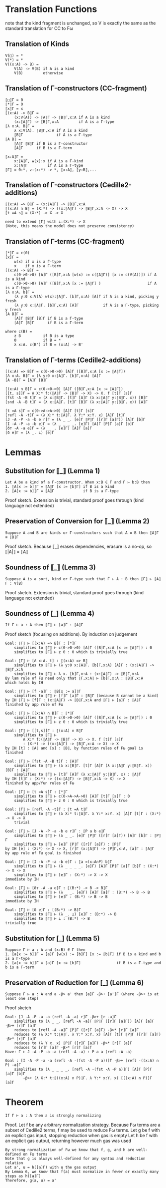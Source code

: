 
# Translation Functions
note that the kind fragment is unchanged, so V is exactly the same as the standard translation for CC to Fω

## Translation of Kinds
    V(□) = *
    V(*) = *
    V((x:A) -> B) =
        V(A) -> V(B) if A is a kind
        V(B)         otherwise

## Translation of Γ-constructors (CC-fragment)
    ⟦□⟧Γ = 0
    ⟦*⟧Γ = 0
    ⟦x⟧Γ = x
    ⟦(x:A) -> B⟧Γ =
        (x:V(A)) -> ⟦A⟧Γ -> ⟦B⟧Γ,x:A if A is a kind
        (x:⟦A⟧Γ) -> ⟦B⟧Γ,x:A         if A is a Γ-type
    ⟦λ x:A. B⟧Γ =
        λ x:V(A). ⟦B⟧Γ,x:A if A is a kind
        ⟦B⟧Γ               if A is a Γ-type
    ⟦A B⟧ =
        ⟦A⟧Γ ⟦B⟧Γ if B is a Γ-constructor
        ⟦A⟧Γ      if B is a Γ-term
    
    ⟦x:A⟧Γ =
        x:⟦A⟧Γ, w(x):x if A is a Γ-kind
        x:⟦A⟧Γ         if A is a Γ-type
    ⟦Γ⟧ = 0:*, z:(x:*) -> *, ⟦x:A⟧, ⟦y:B⟧,...

## Translation of Γ-constructors (Cedille2-additions)
    ⟦(x:A) => B⟧Γ = (x:⟦A⟧Γ) -> ⟦B⟧Γ,x:A
    ⟦(x:A) ∩ B⟧ = (X:*) -> ((x:⟦A⟧Γ) -> ⟦B⟧Γ,x:A -> X) -> X
    ⟦t =A s⟧ = (X:*) -> X -> X

    need to extend ⟦Γ⟧ with ⊥:(X:*) -> X
    (Note, this means the model does not preserve consistency)

## Translation of Γ-terms (CC-fragment)
    [*]Γ = c(0)
    [x]Γ =
        w(x) if x is a Γ-type
        x    if x is a Γ-term
    [(x:A) -> B]Γ =
        c(0->0->0) [A]Γ ([B]Γ,x:A [w(x) := c(⟦A⟧Γ)] [x := c(V(A))]) if A is a kind
        c(0->0->0) [A]Γ ([B]Γ,x:A [x := ⟦A⟧Γ] )                     if A is a Γ-type
    [λ x:A. b]Γ =
        (λ y:0 x:V(A) w(x):⟦A⟧Γ. [b]Γ,x:A) [A]Γ if A is a kind, picking y fresh
        (λ y:0 x:⟦A⟧Γ. [b]Γ,x:A) [A]Γ           if A is a Γ-type, picking y fresh
    [A B]Γ =
        [A]Γ ⟦B⟧Γ [B]Γ if B is a Γ-type
        [A]Γ [B]Γ      if B is a Γ-term

    where c(B) =
        z B          if B is a type
        0            if B = *
        λ x:A. c(B') if B = (x:A) -> B'

## Translation of Γ-terms (Cedille2-additions)
    [(x:A) => B]Γ = c(0->0->0) [A]Γ ([B]Γ,x:A [x := ⟦A⟧Γ])
    [Λ x:A. B]Γ = (λ y:0 x:⟦A⟧Γ. [b]Γ,x:A) [A]Γ
    [A -B]Γ = [A]Γ [B]Γ

    [(x:A) ∩ B]Γ = c(0->0->0) [A]Γ ([B]Γ,x:A [x := ⟦A⟧Γ])
    [[t, s]]Γ = Λ X:* f:(⟦A⟧Γ -> ⟦B⟧Γ -> X) -> X. f [t]Γ [s]Γ
    [fst -A -B t]Γ = (λ x:⟦B⟧Γ. [t]Γ [A]Γ (λ x:⟦A⟧Γ y:⟦B⟧Γ. x)) [B]Γ
    [snd -A -B t]Γ = (λ x:⟦A⟧Γ. [t]Γ [B]Γ (λ x:⟦A⟧Γ y:⟦B⟧Γ. x)) [A]Γ

    [t =A s]Γ = c(0->A->A->0) [A]Γ [t]Γ [s]Γ
    [refl -A -t]Γ = (λ X:* t:⟦A⟧Γ. λ Y:* x:Y. x) [A]Γ [t]Γ
    [J -A -P -a -b e r]Γ = (λ _ _. [e]Γ ⟦P⟧Γ ([r]Γ [a]Γ)) [A]Γ [b]Γ
    [I -A -P -a -b e]Γ = (λ _ _ _ _. [e]Γ) [A]Γ [P]Γ [a]Γ [b]Γ
    [δ⊤ -A -a e]Γ = (λ _ _. [e]Γ) [A]Γ [a]Γ
    [δ e]Γ = (λ _. ⊥) [e]Γ

# Lemmas

## Substitution for ⟦_⟧ (Lemma 1)
    Let A be a kind of a Γ-constructor. When x:B ∈ Γ and Γ ⊢ b:B then
    1. ⟦A[x := b]⟧Γ = ⟦A⟧Γ [x := ⟦b⟧Γ] if B is a kind
    2. ⟦A[x := b]⟧Γ = ⟦A⟧Γ             if B is a Γ-type

Proof sketch.
    Extension is trivial, standard proof goes through (kind language not extended)

## Preservation of Conversion for ⟦_⟧ (Lemma 2)
    Suppose A and B are kinds or Γ-constructors such that A ≡ B then ⟦A⟧Γ ≡ ⟦B⟧Γ

Proof sketch.
    Because ⟦_⟧ erases dependencies, erasure is a no-op, so ⟦|A|⟧ = ⟦A⟧

## Soundness of ⟦_⟧ (Lemma 3)
    Suppose A is a sort, kind or Γ-type such that Γ ⊢ A : B then ⟦Γ⟧ ⊢ ⟦A⟧Γ : V(B)

Proof sketch.
    Extension is trivial, standard proof goes through (kind language not extended)

## Soundness of [_] (Lemma 4)
    If Γ ⊢ a : A then ⟦Γ⟧ ⊢ [a]Γ : ⟦A⟧Γ

Proof sketch (focusing on additions). By induction on judgement

    Goal: ⟦Γ⟧ ⊢ [(x:A) => B]Γ : [*]Γ
        simplifies to ⟦Γ⟧ ⊢ c(0->0->0) [A]Γ ([B]Γ,x:A [x := ⟦A⟧Γ]) : 0
        simplifies to ⟦Γ⟧ ⊢ z 0 : 0 which is trivially true

    Goal: ⟦Γ⟧ ⊢ [Λ x:A. t] : ⟦(x:A) => B⟧
        simplifies to ⟦Γ⟧ ⊢ (λ y:0 x:⟦A⟧Γ. [b]Γ,x:A) [A]Γ : (x:⟦A⟧Γ) -> ⟦B⟧Γ,x:A
        simplifies to ⟦Γ⟧ ⊢ λ x. [b]Γ,x:A : (x:⟦A⟧Γ) -> ⟦B⟧Γ,x:A
    By lam rule of Fω need only that ⟦Γ,x:A⟧ ⊢ [b]Γ,x:A : ⟦B⟧Γ,x:A
    which holds by IH

    Goal: ⟦Γ⟧ ⊢ [f -a]Γ : ⟦B[x := a]⟧Γ
        simplifies to ⟦Γ⟧ ⊢ [f]Γ [a]Γ : ⟦B⟧Γ (because B cannot be a kind)
    by IH ⟦Γ⟧ ⊢ [f]Γ : (x:⟦A⟧Γ) -> ⟦B⟧Γ,x:A and ⟦Γ⟧ ⊢ [a]Γ : ⟦A⟧Γ
    finished by app rule of Fω

    Goal: ⟦Γ⟧ ⊢ [(x:A) ∩ B]Γ : ⟦*⟧Γ
        simplifies to ⟦Γ⟧ ⊢ c(0->0->0) [A]Γ ([B]Γ,x:A [x := ⟦A⟧Γ]) : 0
        simplifies to ⟦Γ⟧ ⊢ z 0 : 0 which is trivially true
    
    Goal: ⟦Γ⟧ ⊢ [[t,s]]Γ : ⟦(x:A) ∩ B⟧Γ
        simplifies to ⟦Γ⟧ ⊢
            Λ X:* f:(⟦A⟧Γ -> ⟦B⟧Γ -> X) -> X. f [t]Γ [s]Γ
            : (X:*) -> ((x:⟦A⟧Γ) -> ⟦B⟧Γ,x:A -> X) -> X
    by IH [t] : ⟦A⟧ and [s] : ⟦B⟧, by function rules of Fω goal is finished

    Goal: ⟦Γ⟧ ⊢ [fst -A -B t]Γ : ⟦A⟧Γ
        simplifies to ⟦Γ⟧ ⊢ (λ x:⟦B⟧Γ. [t]Γ [A]Γ (λ x:⟦A⟧Γ y:⟦B⟧Γ. x)) [B]Γ : ⟦A⟧Γ
        simplifies to ⟦Γ⟧ ⊢ [t]Γ [A]Γ (λ x:⟦A⟧Γ y:⟦B⟧Γ. x) : ⟦A⟧Γ
    by IH [t]Γ : (X:*) -> ((x:⟦A⟧Γ) -> ⟦B⟧Γ,x:A -> X) -> X
    finished by app/fun rules of Fω

    Goal: ⟦Γ⟧ ⊢ [t =A s]Γ : ⟦*⟧Γ
        simplifies to ⟦Γ⟧ ⊢ c(0->A->A->0) [A]Γ [t]Γ [s]Γ : 0
        simplifies to ⟦Γ⟧ ⊢ z 0 : 0 which is trivially true

    Goal: ⟦Γ⟧ ⊢ [refl -A -t]Γ : ⟦t =A t⟧Γ
        simplifies to ⟦Γ⟧ ⊢ (λ X:* t:⟦A⟧Γ. λ Y:* x:Y. x) [A]Γ [t]Γ : (X:*) -> X -> X
        trivial

    Goal: ⟦Γ⟧ ⊢ [J -A -P -a -b e r]Γ : ⟦P a b e⟧Γ
        simplifies to ⟦Γ⟧ ⊢ (λ _ _. [e]Γ ⟦P⟧Γ ([r]Γ [a]Γ)) [A]Γ [b]Γ : ⟦P⟧Γ
        simplifies to ⟦Γ⟧ ⊢ [e]Γ ⟦P⟧Γ ([r]Γ [a]Γ) : ⟦P⟧Γ
    by IH [e] : (X:*) -> X -> X, [r]Γ (x:⟦A⟧Γ) -> ⟦P⟧Γ,x:A, [a]Γ : ⟦A⟧Γ
    by app rule of Fω goal is finished
    
    Goal: ⟦Γ⟧ ⊢ [I -A -P -a -b e]Γ : ⟦a =(x:A∩P) b⟧Γ
        simplifies to ⟦Γ⟧ ⊢ (λ _ _ _ _. [e]Γ) [A]Γ [P]Γ [a]Γ [b]Γ : (X:*) -> X -> X
        simplifies to ⟦Γ⟧ ⊢ [e]Γ : (X:*) -> X -> X
    immediate by IH

    Goal: ⟦Γ⟧ ⊢ [δ⊤ -A -a e]Γ : ⟦(B:*) -> B -> B⟧Γ
        simplifies to ⟦Γ⟧ ⊢ (λ _ _. [e]Γ) [A]Γ [a]Γ : (B:*) -> B -> B
        simplifies to ⟦Γ⟧ ⊢ [e]Γ : (B:*) -> B -> B
    immediate by IH

    Goal: ⟦Γ⟧ ⊢ [δ e]Γ : [(B:*) -> B]Γ
        simplifies to ⟦Γ⟧ ⊢ (λ _. ⊥) [e]Γ : (B:*) -> B
        simplifies to ⟦Γ⟧ ⊢ ⊥ : (B:*) -> B
    trivially true

## Substitution for [_] (Lemma 5)
    Suppose Γ ⊢ a : A and (x:B) ∈ Γ then
    1. [a[x := b]]Γ = [a]Γ [w(x) := [b]Γ] [x := ⟦b⟧Γ] if B is a kind and b is a Γ-type
    2. [a[x := b]]Γ = [a]Γ [x := [b]Γ]                if B is a Γ-type and b is a Γ-term

## Preservation of Reduction for [_] (Lemma 6)
    Suppose Γ ⊢ a : A and a -β> a' then [a]Γ -β>+ [a']Γ (where -β>+ is at least one step)

Proof sketch

    Goal: [J -A -P -a -a (refl -A -a) r]Γ -β>+ [r -a]Γ
        simplifies to (λ _ _. [refl -A -a]Γ ⟦P⟧Γ ([r]Γ [a]Γ)) [A]Γ [a]Γ -β>+ [r]Γ [a]Γ
        reduces to [refl -A -a]Γ ⟦P⟧Γ ([r]Γ [a]Γ) -β>* [r]Γ [a]Γ
        reduces to (λ X:* t:⟦A⟧Γ. λ Y:* x:Y. x) [A]Γ [t]Γ ⟦P⟧Γ ([r]Γ [a]Γ) -β>* [r]Γ [a]Γ
        reduces to (λ Y x. x) ⟦P⟧Γ ([r]Γ [a]Γ) -β>* [r]Γ [a]Γ
        reduces to [r]Γ [a]Γ -β>* [r]Γ [a]Γ
    Have: Γ ⊢ J -A -P -a -a (refl -A -a) : P a a (refl -A -a)

    Goal : [I -A -P -a -a (refl -A -(fst -A -P a))]Γ -β>+ [refl -((x:A) ∩ P) -a]Γ
        simplifies to (λ _ _ _ _. [refl -A -(fst -A -P a)]Γ) [A]Γ [P]Γ [a]Γ [b]Γ
            -β>+ (λ X:* t:⟦((x:A) ∩ P)⟧Γ. λ Y:* x:Y. x) [((x:A) ∩ P)]Γ [a]Γ


# Theorem
    If Γ ⊢ a : A then a is strongly normalizing

Proof.
    Let f be any arbitrary normalization strategy.
    Because Fω terms are a subset of Cedille2 terms, f may be used to reduce Fω terms.
    Let g be f with an explicit gas input, stopping reduction when gas is empty
    Let h be f with an explicit gas output, returning however much gas was used

    By strong normalization of Fω we know that f, g, and h are well-defined on Fω terms
    Note that g is always well-defined for any syntax and reduction relation
    Let a', u = h([a]Γ) with u the gas output
    By Lemma 6, we know that f(a) must normalize in fewer or exactly many steps as h([a]Γ)
    Therefore, g(a, u) = a'